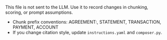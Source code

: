 This file is not sent to the LLM. Use it to record changes in chunking, scoring, or prompt assumptions.
- Chunk prefix conventions: AGREEMENT:, STATEMENT, TRANSACTION, PAYMENT, ACCOUNT
- If you change citation style, update `instructions.yaml` and `composer.py`.